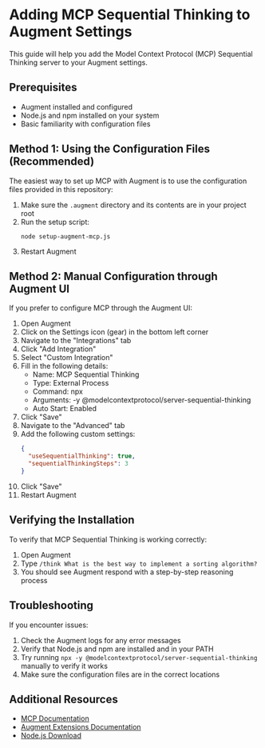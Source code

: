 # Adding MCP Sequential Thinking to Augment Settings

This guide will help you add the Model Context Protocol (MCP) Sequential Thinking server to your Augment settings.

## Prerequisites

- Augment installed and configured
- Node.js and npm installed on your system
- Basic familiarity with configuration files

## Method 1: Using the Configuration Files (Recommended)

The easiest way to set up MCP with Augment is to use the configuration files provided in this repository:

1. Make sure the `.augment` directory and its contents are in your project root
2. Run the setup script:
   ```
   node setup-augment-mcp.js
   ```
3. Restart Augment

## Method 2: Manual Configuration through Augment UI

If you prefer to configure MCP through the Augment UI:

1. Open Augment
2. Click on the Settings icon (gear) in the bottom left corner
3. Navigate to the "Integrations" tab
4. Click "Add Integration"
5. Select "Custom Integration"
6. Fill in the following details:
   - Name: MCP Sequential Thinking
   - Type: External Process
   - Command: npx
   - Arguments: -y @modelcontextprotocol/server-sequential-thinking
   - Auto Start: Enabled
7. Click "Save"
8. Navigate to the "Advanced" tab
9. Add the following custom settings:
   ```json
   {
     "useSequentialThinking": true,
     "sequentialThinkingSteps": 3
   }
   ```
10. Click "Save"
11. Restart Augment

## Verifying the Installation

To verify that MCP Sequential Thinking is working correctly:

1. Open Augment
2. Type `/think What is the best way to implement a sorting algorithm?`
3. You should see Augment respond with a step-by-step reasoning process

## Troubleshooting

If you encounter issues:

1. Check the Augment logs for any error messages
2. Verify that Node.js and npm are installed and in your PATH
3. Try running `npx -y @modelcontextprotocol/server-sequential-thinking` manually to verify it works
4. Make sure the configuration files are in the correct locations

## Additional Resources

- [MCP Documentation](https://modelcontextprotocol.github.io/)
- [Augment Extensions Documentation](https://augment.dev/docs/extensions)
- [Node.js Download](https://nodejs.org/)
